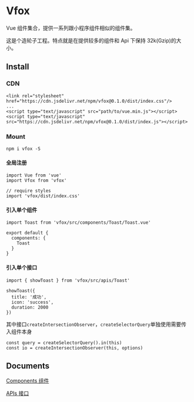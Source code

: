 # Vfox

Vue 组件集合，提供一系列跟小程序组件相似的组件集。

这是个造轮子工程。特点就是在提供较多的组件和 Api 下保持 32k(Gzip)的大小。

## Install

### CDN

```
<link rel="stylesheet" href="https://cdn.jsdelivr.net/npm/vfox@0.1.0/dist/index.css"/>
...
<script type="text/javascript" src="path/to/vue.min.js"></script>
<script type="text/javascript" src="https://cdn.jsdelivr.net/npm/vfox@0.1.0/dist/index.js"></script>
```

### Mount

```
npm i vfox -S
```

#### 全局注册

```
import Vue from 'vue'
import Vfox from 'vfox'

// require styles
import 'vfox/dist/index.css'

```

#### 引入单个组件

```
import Toast from 'vfox/src/components/Toast/Toast.vue'

export default {
  components: {
    Toast
  }
}
```

#### 引入单个接口

```
import { showToast } from 'vfox/src/apis/Toast'

showToast({
  title: '成功',
  icon: 'success',
  duration: 2000
})
```

其中接口`createIntersectionObserver`，`createSelectorQuery`单独使用需要传入组件本身

```
const query = createSelectorQuery().in(this)
const io = createIntersectionObserver(this, options)
```

## Documents

[Components 组件](./doc/README.COMPONENTS.md)

[APIs 接口](./doc/README.APIS.md)
